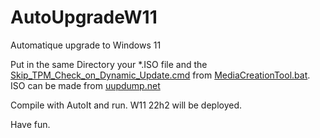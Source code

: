 # AutoUpgradeW11
Automatique upgrade to Windows 11

Put in the same Directory your *.ISO file and the [Skip_TPM_Check_on_Dynamic_Update.cmd](https://github.com/AveYo/MediaCreationTool.bat/blob/main/bypass11/Skip_TPM_Check_on_Dynamic_Update.cmd) from [MediaCreationTool.bat](https://github.com/AveYo/MediaCreationTool.bat).
ISO can be made from [uupdump.net](https://uupdump.net/)

Compile with AutoIt and run. W11 22h2 will be deployed.

Have fun.
